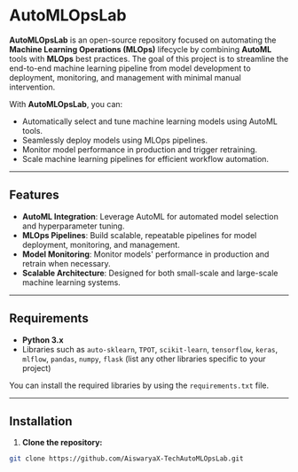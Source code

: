 # AutoMLOpsLab

**AutoMLOpsLab** is an open-source repository focused on automating the **Machine Learning Operations (MLOps)** lifecycle by combining **AutoML** tools with **MLOps** best practices. The goal of this project is to streamline the end-to-end machine learning pipeline from model development to deployment, monitoring, and management with minimal manual intervention.

With **AutoMLOpsLab**, you can:
- Automatically select and tune machine learning models using AutoML tools.
- Seamlessly deploy models using MLOps pipelines.
- Monitor model performance in production and trigger retraining.
- Scale machine learning pipelines for efficient workflow automation.

---

## Features

- **AutoML Integration**: Leverage AutoML for automated model selection and hyperparameter tuning.
- **MLOps Pipelines**: Build scalable, repeatable pipelines for model deployment, monitoring, and management.
- **Model Monitoring**: Monitor models' performance in production and retrain when necessary.
- **Scalable Architecture**: Designed for both small-scale and large-scale machine learning systems.

---

## Requirements

- **Python 3.x**
- Libraries such as `auto-sklearn`, `TPOT`, `scikit-learn`, `tensorflow`, `keras`, `mlflow`, `pandas`, `numpy`, `flask` (list any other libraries specific to your project)

You can install the required libraries by using the `requirements.txt` file.

---

## Installation

1. **Clone the repository:**

```bash
git clone https://github.com/AiswaryaX-TechAutoMLOpsLab.git
